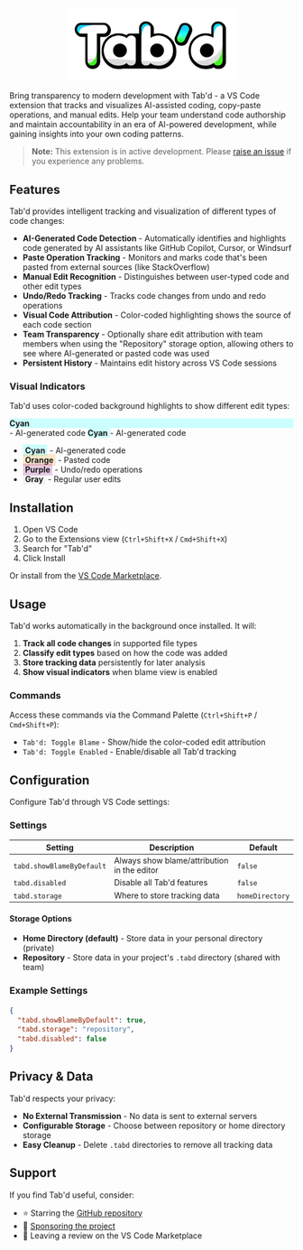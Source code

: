 <p align="center">
  <img src="https://github.com/iann0036/iann0036/blob/master/static/tabd_logo.png?raw=true" alt="Tab'd Logo" width="300px" />
</p>

Bring transparency to modern development with Tab'd - a VS Code extension that tracks and visualizes AI-assisted coding, copy-paste operations, and manual edits. Help your team understand code authorship and maintain accountability in an era of AI-powered development, while gaining insights into your own coding patterns.

>**Note:** This extension is in active development. Please [raise an issue](https://github.com/iann0036/tabd/issues) if you experience any problems.

## Features

Tab'd provides intelligent tracking and visualization of different types of code changes:

- **AI-Generated Code Detection** - Automatically identifies and highlights code generated by AI assistants like GitHub Copilot, Cursor, or Windsurf
- **Paste Operation Tracking** - Monitors and marks code that's been pasted from external sources (like StackOverflow)
- **Manual Edit Recognition** - Distinguishes between user-typed code and other edit types
- **Undo/Redo Tracking** - Tracks code changes from undo and redo operations
- **Visual Code Attribution** - Color-coded highlighting shows the source of each code section
- **Team Transparency** - Optionally share edit attribution with team members when using the "Repository" storage option, allowing others to see where AI-generated or pasted code was used
- **Persistent History** - Maintains edit history across VS Code sessions

### Visual Indicators

Tab'd uses color-coded background highlights to show different edit types:

<div style="background-color:#00ffff33;">
<b>Cyan</b>
</div> - AI-generated code

<span style="background-color:#00ffff33;">
<b>Cyan</b>
</span> - AI-generated code

- <span style="background-color: #00ffff33; padding: 2px 4px;">**Cyan**</span> - AI-generated code
- <span style="background-color: #ff880033; padding: 2px 4px;">**Orange**</span> - Pasted code
- <span style="background-color: #80008033; padding: 2px 4px;">**Purple**</span> - Undo/redo operations
- <span style="background-color: #88888811; padding: 2px 4px;">**Gray**</span> - Regular user edits

## Installation

1. Open VS Code
2. Go to the Extensions view (`Ctrl+Shift+X` / `Cmd+Shift+X`)
3. Search for "Tab'd"
4. Click Install

Or install from the [VS Code Marketplace](https://marketplace.visualstudio.com/items?itemName=iann0036.tabd).

## Usage

Tab'd works automatically in the background once installed. It will:

1. **Track all code changes** in supported file types
2. **Classify edit types** based on how the code was added
3. **Store tracking data** persistently for later analysis
4. **Show visual indicators** when blame view is enabled

### Commands

Access these commands via the Command Palette (`Ctrl+Shift+P` / `Cmd+Shift+P`):

- `Tab'd: Toggle Blame` - Show/hide the color-coded edit attribution
- `Tab'd: Toggle Enabled` - Enable/disable all Tab'd tracking

## Configuration

Configure Tab'd through VS Code settings:

### Settings

| Setting | Description | Default |
|---------|-------------|---------|
| `tabd.showBlameByDefault` | Always show blame/attribution in the editor | `false` |
| `tabd.disabled` | Disable all Tab'd features | `false` |
| `tabd.storage` | Where to store tracking data | `homeDirectory` |

#### Storage Options

- **Home Directory (default)** - Store data in your personal directory (private)
- **Repository** - Store data in your project's `.tabd` directory (shared with team)

### Example Settings

```json
{
  "tabd.showBlameByDefault": true,
  "tabd.storage": "repository",
  "tabd.disabled": false
}
```

## Privacy & Data

Tab'd respects your privacy:

- **No External Transmission** - No data is sent to external servers
- **Configurable Storage** - Choose between repository or home directory storage
- **Easy Cleanup** - Delete `.tabd` directories to remove all tracking data

## Support

If you find Tab'd useful, consider:

- ⭐ Starring the [GitHub repository](https://github.com/iann0036/tabd)
- 💝 [Sponsoring the project](https://github.com/sponsors/iann0036)
- 📝 Leaving a review on the VS Code Marketplace
